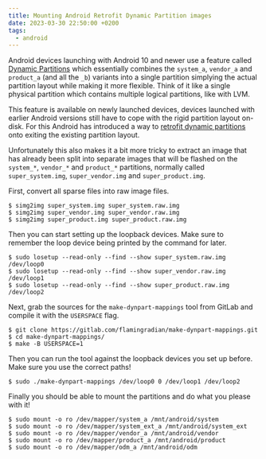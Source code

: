 ```yaml
---
title: Mounting Android Retrofit Dynamic Partition images
date: 2023-03-30 22:50:00 +0200
tags:
  - android
---
```

Android devices launching with Android 10 and newer use a feature called [Dynamic Partitions](https://source.android.com/docs/core/ota/dynamic_partitions) which essentially combines the `system_a`, `vendor_a` and `product_a` (and all the `_b`) variants into a single partition simplying the actual partition layout while making it more flexible. Think of it like a single physical partition which contains multiple logical partitions, like with LVM.

This feature is available on newly launched devices, devices launched with earlier Android versions still have to cope with the rigid partition layout on-disk. For this Android has introduced a way to [retrofit dynamic partitions](https://source.android.com/docs/core/ota/dynamic_partitions/implement#upgrading-devices) onto exiting the existing partition layout.

Unfortunately this also makes it a bit more tricky to extract an image that has already been split into separate images that will be flashed on the `system_*`, `vendor_*` and `product_*` partitions, normally called `super_system.img`, `super_vendor.img` and `super_product.img`.

First, convert all sparse files into raw image files.
```shell
$ simg2img super_system.img super_system.raw.img
$ simg2img super_vendor.img super_vendor.raw.img
$ simg2img super_product.img super_product.raw.img
```

Then you can start setting up the loopback devices. Make sure to remember the loop device being printed by the command for later.
```shell
$ sudo losetup --read-only --find --show super_system.raw.img
/dev/loop0
$ sudo losetup --read-only --find --show super_vendor.raw.img
/dev/loop1
$ sudo losetup --read-only --find --show super_product.raw.img
/dev/loop2
```

Next, grab the sources for the `make-dynpart-mappings` tool from GitLab and compile it with the `USERSPACE` flag.
```shell
$ git clone https://gitlab.com/flamingradian/make-dynpart-mappings.git
$ cd make-dynpart-mappings/
$ make -B USERSPACE=1
```

Then you can run the tool against the loopback devices you set up before. Make sure you use the correct paths!
```shell
$ sudo ./make-dynpart-mappings /dev/loop0 0 /dev/loop1 /dev/loop2
```

Finally you should be able to mount the partitions and do what you please with it!
```shell
$ sudo mount -o ro /dev/mapper/system_a /mnt/android/system
$ sudo mount -o ro /dev/mapper/system_ext_a /mnt/android/system_ext
$ sudo mount -o ro /dev/mapper/vendor_a /mnt/android/vendor
$ sudo mount -o ro /dev/mapper/product_a /mnt/android/product
$ sudo mount -o ro /dev/mapper/odm_a /mnt/android/odm
```

